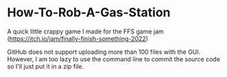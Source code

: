 # How-To-Rob-A-Gas-Station
A quick little crappy game I made for the FFS game jam (https://itch.io/jam/finally-finish-something-2022)

GitHub does not support uploading more than 100 files with the GUI. However, I am too lazy to use the command line to commit the source code so I'll just put it in a zip file.
